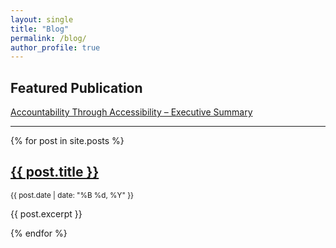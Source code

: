 ```yaml
---
layout: single
title: "Blog"
permalink: /blog/
author_profile: true
---
```


<h2>Featured Publication</h2>
<p>
  <a href="https://www.cts.umn.edu/ao/accountabilitythroughaccessibility/executivesummary" target="_blank" rel="noopener">
    Accountability Through Accessibility – Executive Summary
  </a>
</p>
<hr>

{% for post in site.posts %}
  <article>
    <h2><a href="{{ post.url | relative_url }}">{{ post.title }}</a></h2>
    <p><small>{{ post.date | date: "%B %d, %Y" }}</small></p>
    <p>{{ post.excerpt }}</p>
  </article>
{% endfor %}